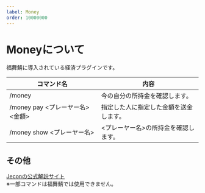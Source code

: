 ```yaml
---
label: Money
order: 10000000
---
```

# Moneyについて
福舞鯖に導入されている経済プラグインです。<br>

|コマンド名|内容|
|----|----|
|/money|今の自分の所持金を確認します。|
|/money pay <プレーヤー名> <金額>|指定した人に指定した金額を送金します。|
|/money show <プレーヤー名>|<プレーヤー名>の所持金を確認します。|

## その他
[Jeconの公式解説サイト](https://e-craft.io/bukkit/plugin/jecon/)<br>
※一部コマンドは福舞鯖では使用できません。